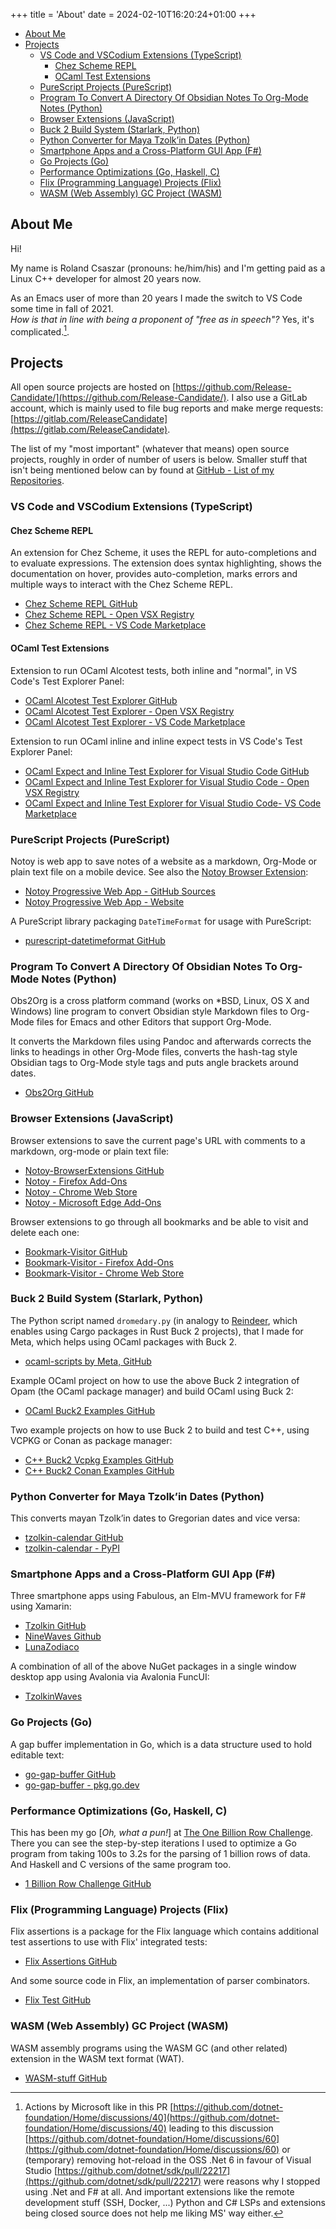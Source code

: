 +++
title = 'About'
date = 2024-02-10T16:20:24+01:00
+++

- [About Me](#about-me)
- [Projects](#projects)
  - [VS Code and VSCodium Extensions (TypeScript)](#vs-code-and-vscodium-extensions-typescript)
    - [Chez Scheme REPL](#chez-scheme-repl)
    - [OCaml Test Extensions](#ocaml-test-extensions)
  - [PureScript Projects (PureScript)](#purescript-projects-purescript)
  - [Program To Convert A Directory Of Obsidian Notes To Org-Mode Notes (Python)](#program-to-convert-a-directory-of-obsidian-notes-to-org-mode-notes-python)
  - [Browser Extensions (JavaScript)](#browser-extensions-javascript)
  - [Buck 2 Build System (Starlark, Python)](#buck-2-build-system-starlark-python)
  - [Python Converter for Maya Tzolk’in Dates (Python)](#python-converter-for-maya-tzolkin-dates-python)
  - [Smartphone Apps and a Cross-Platform GUI App (F#)](#smartphone-apps-and-a-cross-platform-gui-app-f)
  - [Go Projects (Go)](#go-projects-go)
  - [Performance Optimizations (Go, Haskell, C)](#performance-optimizations-go-haskell-c)
  - [Flix (Programming Language) Projects (Flix)](#flix-programming-language-projects-flix)
  - [WASM (Web Assembly) GC Project (WASM)](#wasm-web-assembly-gc-project-wasm)

## About Me

Hi!

My name is Roland Csaszar (pronouns: he/him/his) and I'm getting paid as a Linux C++ developer for almost 20 years now.

As an Emacs user of more than 20 years I made the switch to VS Code some time in fall of 2021.<br>
*How is that in line with being a proponent of "free as in speech"?*
Yes, it's complicated.[^1].

[^1]: Actions by Microsoft like in this PR [https://github.com/dotnet-foundation/Home/discussions/40](https://github.com/dotnet-foundation/Home/discussions/40) leading to this discussion [https://github.com/dotnet-foundation/Home/discussions/60](https://github.com/dotnet-foundation/Home/discussions/60) or (temporary) removing hot-reload in the OSS .Net 6 in favour of Visual Studio [https://github.com/dotnet/sdk/pull/22217](https://github.com/dotnet/sdk/pull/22217) were reasons why I stopped using .Net and F# at all. And important extensions like the remote development stuff (SSH, Docker, ...) Python and C# LSPs and extensions being closed source does not help me liking MS' way either.

## Projects

All open source projects are hosted on [https://github.com/Release-Candidate/](https://github.com/Release-Candidate/).
I also use a GitLab account, which is mainly used to file bug reports and make merge requests: [https://gitlab.com/ReleaseCandidate](https://gitlab.com/ReleaseCandidate).

The list of my "most important" (whatever that means) open source projects, roughly in order of number of users is below. Smaller stuff that isn't being mentioned below can by found at [GitHub - List of my Repositories](https://github.com/Release-Candidate?tab=repositories).

### VS Code and VSCodium Extensions (TypeScript)

#### Chez Scheme REPL

An extension for Chez Scheme, it uses the REPL for auto-completions and to evaluate expressions. The extension does syntax highlighting, shows the documentation on hover, provides auto-completion, marks errors and multiple ways to interact with the Chez Scheme REPL.

- [Chez Scheme REPL GitHub](https://github.com/Release-Candidate/vscode-scheme-repl)
- [Chez Scheme REPL - Open VSX Registry](https://open-vsx.org/extension/Release-Candidate/vscode-scheme-repl)
- [Chez Scheme REPL - VS Code Marketplace](https://marketplace.visualstudio.com/items?itemName=release-candidate.vscode-scheme-repl)

#### OCaml Test Extensions

Extension to run OCaml Alcotest tests, both inline and "normal", in VS Code's Test Explorer Panel:

- [OCaml Alcotest Test Explorer GitHub](https://github.com/Release-Candidate/vscode-ocaml-alcotest-test-adapter)
- [OCaml Alcotest Test Explorer - Open VSX Registry](https://open-vsx.org/extension/Release-Candidate/vscode-ocaml-alcotest-test-adapter)
- [OCaml Alcotest Test Explorer - VS Code Marketplace](https://marketplace.visualstudio.com/items?itemName=release-candidate.vscode-ocaml-alcotest-test-adapter)

Extension to run OCaml inline and inline expect tests in VS Code's Test Explorer Panel:

- [OCaml Expect and Inline Test Explorer for Visual Studio Code GitHub](https://github.com/Release-Candidate/vscode-ocaml-expect-inline)
- [OCaml Expect and Inline Test Explorer for Visual Studio Code - Open VSX Registry](https://open-vsx.org/extension/Release-Candidate/vscode-ocaml-expect-inline)
- [OCaml Expect and Inline Test Explorer for Visual Studio Code- VS Code Marketplace](https://marketplace.visualstudio.com/items?itemName=release-candidate.vscode-ocaml-expect-inline)

### PureScript Projects (PureScript)

Notoy is web app to save notes of a website as a markdown, Org-Mode or plain text file on a mobile device. See also the [Notoy Browser Extension](#browser-extensions-javascript):

- [Notoy Progressive Web App - GitHub Sources](https://github.com/Release-Candidate/Notoy-PWA)
- [Notoy Progressive Web App - Website](https://release-candidate.github.io/Notoy-PWA/http/index.html)

A PureScript library packaging `DateTimeFormat` for usage with PureScript:

- [purescript-datetimeformat GitHub](https://github.com/Release-Candidate/purescript-datetimeformat)

### Program To Convert A Directory Of Obsidian Notes To Org-Mode Notes (Python)

Obs2Org is a cross platform command (works on *BSD, Linux, OS X and Windows) line program to convert Obsidian style Markdown files to Org-Mode files for Emacs and other Editors that support Org-Mode.

It converts the Markdown files using Pandoc and afterwards corrects the links to headings in other Org-Mode files, converts the hash-tag style Obsidian tags to Org-Mode style tags and puts angle brackets around dates.

- [Obs2Org GitHub](https://github.com/Release-Candidate/Obs2Org)

### Browser Extensions (JavaScript)

Browser extensions to save the current page's URL with comments to a markdown, org-mode or plain text file:

- [Notoy-BrowserExtensions GitHub](https://github.com/Release-Candidate/Notoy-BrowserExtensions)
- [Notoy - Firefox Add-Ons](https://addons.mozilla.org/de/firefox/addon/roland-csaszar/)
- [Notoy - Chrome Web Store](https://chromewebstore.google.com/detail/notoy/ejmcdafpeijhmmmfebmdpcmgaaoaminc)
- [Notoy - Microsoft Edge Add-Ons](https://microsoftedge.microsoft.com/addons/detail/notoy/nnocnobndadkcpggkegckgcnehmnohbl)

Browser extensions to go through all bookmarks and be able to visit and delete each one:

- [Bookmark-Visitor GitHub](https://github.com/Release-Candidate/Bookmark-Visitor)
- [Bookmark-Visitor - Firefox Add-Ons](https://addons.mozilla.org/en-US/firefox/addon/bookmark-visitor/)
- [Bookmark-Visitor - Chrome Web Store](https://chromewebstore.google.com/detail/bookmark-visitor/jhbibokejcdmofiiiakbobcpeefjeoeb)

### Buck 2 Build System (Starlark, Python)

The Python script named `dromedary.py` (in analogy to [Reindeer](https://github.com/facebookincubator/reindeer), which enables using Cargo packages in Rust Buck 2 projects), that I made for Meta, which helps using OCaml packages with Buck 2.

- [ocaml-scripts by Meta, GitHub](https://github.com/facebook/ocaml-scripts)

Example OCaml project on how to use the above Buck 2 integration of Opam (the OCaml package manager) and build OCaml using Buck 2:

- [OCaml Buck2 Examples GitHub](https://github.com/Release-Candidate/OCaml-Buck-2-Examples)

Two example projects on how to use Buck 2 to build and test C++, using VCPKG or Conan as package manager:

- [C++ Buck2 Vcpkg Examples GitHub](https://github.com/Release-Candidate/Cxx-Buck2-vcpkg-Examples)
- [C++ Buck2 Conan Examples GitHub](https://github.com/Release-Candidate/Cxx-Buck2-Conan-Examples)

### Python Converter for Maya Tzolk’in Dates (Python)

This converts mayan Tzolk’in dates to Gregorian dates and vice versa:

- [tzolkin-calendar GitHub](https://github.com/Release-Candidate/tzolkin-calendar)
- [tzolkin-calendar - PyPI](https://pypi.org/project/tzolkin-calendar/)

### Smartphone Apps and a Cross-Platform GUI App (F#)

Three smartphone apps using Fabulous, an Elm-MVU framework for F# using Xamarin:

- [Tzolkin GitHub](https://github.com/Release-Candidate/Tzolkin)
- [NineWaves Github](https://github.com/Release-Candidate/NineWaves)
- [LunaZodiaco](https://github.com/Release-Candidate/LunaZodiaco)

A combination of all of the above NuGet packages in a single window desktop app using Avalonia via Avalonia FuncUI:

- [TzolkinWaves](https://github.com/Release-Candidate/TzolkinWaves)

### Go Projects (Go)

A gap buffer implementation in Go, which is a data structure used to hold editable text:

- [go-gap-buffer GitHub](https://github.com/Release-Candidate/go-gap-buffer)
- [go-gap-buffer - pkg.go.dev](https://pkg.go.dev/github.com/Release-Candidate/go-gap-buffer)

### Performance Optimizations (Go, Haskell, C)

This has been my go [*Oh, what a pun!*] at [The One Billion Row Challenge](https://github.com/gunnarmorling/1brc?tab=readme-ov-file#rules-and-limits). There you can see the step-by-step iterations I used to optimize a Go program from taking 100s to 3.2s for the parsing of 1 billion rows of data. And Haskell and C versions of the same program too.

- [1 Billion Row Challenge GitHub](https://github.com/Release-Candidate/1-billion-row-challenge)

### Flix (Programming Language) Projects (Flix)

Flix assertions is a package for the Flix language which contains additional test assertions to use with Flix' integrated tests:

- [Flix Assertions GitHub](https://github.com/Release-Candidate/flix-assertions)

And some source code in Flix, an implementation of parser combinators.

- [Flix Test GitHub](https://github.com/Release-Candidate/flix-test)

### WASM (Web Assembly) GC Project (WASM)

WASM assembly programs using the WASM GC (and other related) extension in the WASM text format (WAT).

- [WASM-stuff GitHub](https://github.com/Release-Candidate/WASM-stuff)
